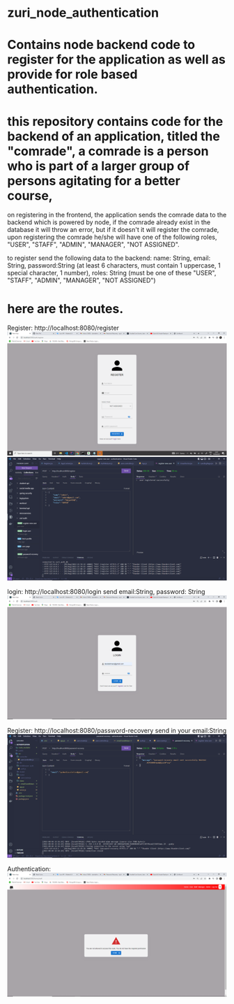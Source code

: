 # zuri_node_authentication

# Contains node backend code to register for the application as well as provide for role based authentication.

# this repository contains code for the backend of an application, titled the "comrade", a comrade is a person who is part of a larger group of persons agitating for a better course,

on registering in the frontend, the application sends the comrade data to the backend which is powered by node, if the comrade already exist in the database it will throw an error, but if it doesn't it will register the comrade, upon registering the comrade he/she will have one of the following roles, "USER", "STAFF", "ADMIN", "MANAGER", "NOT ASSIGNED".

to register send the following data to the backend: name: String, email: String, password:String (at least 6 characters, must contain 1 uppercase, 1 special character, 1 number), roles: String (must be one of these "USER", "STAFF", "ADMIN", "MANAGER", "NOT ASSIGNED")
# here are the routes.
Register: http://localhost:8080/register
![image of registeration route](https://github.com/Davidalimazo/zuri_node_authentication/blob/main/register.png?raw=true)
![image of registeration route](https://github.com/Davidalimazo/zuri_node_authentication/blob/main/reg-admin.png?raw=true)

login: http://localhost:8080/login
send email:String, password: String
![image of login route](https://github.com/Davidalimazo/zuri_node_authentication/blob/main/login.png?raw=true)

Register: http://localhost:8080/password-recovery
send in your email:String
![image of password-recovery route](https://github.com/Davidalimazo/zuri_node_authentication/blob/main/pass-recovery.png?raw=true)

Authentication: 
![image of when a user visit route that he or she is not allowed](https://github.com/Davidalimazo/zuri_node_authentication/blob/main/unauthorize.png?raw=true)



